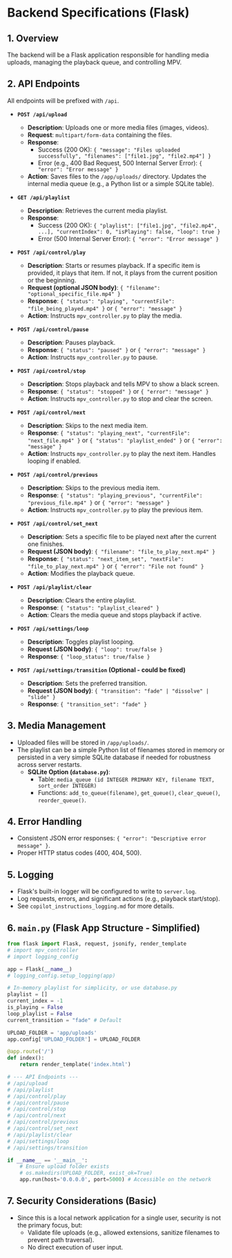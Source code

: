 # Backend Specifications (Flask)

## 1. Overview

The backend will be a Flask application responsible for handling media uploads, managing the playback queue, and controlling MPV.

## 2. API Endpoints

All endpoints will be prefixed with `/api`.

*   **`POST /api/upload`**
    *   **Description**: Uploads one or more media files (images, videos).
    *   **Request**: `multipart/form-data` containing the files.
    *   **Response**:
        *   Success (200 OK): `{ "message": "Files uploaded successfully", "filenames": ["file1.jpg", "file2.mp4"] }`
        *   Error (e.g., 400 Bad Request, 500 Internal Server Error): `{ "error": "Error message" }`
    *   **Action**: Saves files to the `/app/uploads/` directory. Updates the internal media queue (e.g., a Python list or a simple SQLite table).

*   **`GET /api/playlist`**
    *   **Description**: Retrieves the current media playlist.
    *   **Response**:
        *   Success (200 OK): `{ "playlist": ["file1.jpg", "file2.mp4", ...], "currentIndex": 0, "isPlaying": false, "loop": true }`
        *   Error (500 Internal Server Error): `{ "error": "Error message" }`

*   **`POST /api/control/play`**
    *   **Description**: Starts or resumes playback. If a specific item is provided, it plays that item. If not, it plays from the current position or the beginning.
    *   **Request (optional JSON body)**: `{ "filename": "optional_specific_file.mp4" }`
    *   **Response**: `{ "status": "playing", "currentFile": "file_being_played.mp4" }` or `{ "error": "message" }`
    *   **Action**: Instructs `mpv_controller.py` to play the media.

*   **`POST /api/control/pause`**
    *   **Description**: Pauses playback.
    *   **Response**: `{ "status": "paused" }` or `{ "error": "message" }`
    *   **Action**: Instructs `mpv_controller.py` to pause.

*   **`POST /api/control/stop`**
    *   **Description**: Stops playback and tells MPV to show a black screen.
    *   **Response**: `{ "status": "stopped" }` or `{ "error": "message" }`
    *   **Action**: Instructs `mpv_controller.py` to stop and clear the screen.

*   **`POST /api/control/next`**
    *   **Description**: Skips to the next media item.
    *   **Response**: `{ "status": "playing_next", "currentFile": "next_file.mp4" }` or `{ "status": "playlist_ended" }` or `{ "error": "message" }`
    *   **Action**: Instructs `mpv_controller.py` to play the next item. Handles looping if enabled.

*   **`POST /api/control/previous`**
    *   **Description**: Skips to the previous media item.
    *   **Response**: `{ "status": "playing_previous", "currentFile": "previous_file.mp4" }` or `{ "error": "message" }`
    *   **Action**: Instructs `mpv_controller.py` to play the previous item.

*   **`POST /api/control/set_next`**
    *   **Description**: Sets a specific file to be played next after the current one finishes.
    *   **Request (JSON body)**: `{ "filename": "file_to_play_next.mp4" }`
    *   **Response**: `{ "status": "next_item_set", "nextFile": "file_to_play_next.mp4" }` or `{ "error": "File not found" }`
    *   **Action**: Modifies the playback queue.

*   **`POST /api/playlist/clear`**
    *   **Description**: Clears the entire playlist.
    *   **Response**: `{ "status": "playlist_cleared" }`
    *   **Action**: Clears the media queue and stops playback if active.

*   **`POST /api/settings/loop`**
    *   **Description**: Toggles playlist looping.
    *   **Request (JSON body)**: `{ "loop": true/false }`
    *   **Response**: `{ "loop_status": true/false }`

*   **`POST /api/settings/transition` (Optional - could be fixed)**
    *   **Description**: Sets the preferred transition.
    *   **Request (JSON body)**: `{ "transition": "fade" | "dissolve" | "slide" }`
    *   **Response**: `{ "transition_set": "fade" }`

## 3. Media Management

*   Uploaded files will be stored in `/app/uploads/`.
*   The playlist can be a simple Python list of filenames stored in memory or persisted in a very simple SQLite database if needed for robustness across server restarts.
    *   **SQLite Option (`database.py`)**:
        *   Table: `media_queue (id INTEGER PRIMARY KEY, filename TEXT, sort_order INTEGER)`
        *   Functions: `add_to_queue(filename)`, `get_queue()`, `clear_queue()`, `reorder_queue()`.

## 4. Error Handling

*   Consistent JSON error responses: `{ "error": "Descriptive error message" }`.
*   Proper HTTP status codes (400, 404, 500).

## 5. Logging

*   Flask's built-in logger will be configured to write to `server.log`.
*   Log requests, errors, and significant actions (e.g., playback start/stop).
*   See `copilot_instructions_logging.md` for more details.

## 6. `main.py` (Flask App Structure - Simplified)

```python
from flask import Flask, request, jsonify, render_template
# import mpv_controller
# import logging_config

app = Flask(__name__)
# logging_config.setup_logging(app)

# In-memory playlist for simplicity, or use database.py
playlist = []
current_index = -1
is_playing = False
loop_playlist = False
current_transition = "fade" # Default

UPLOAD_FOLDER = 'app/uploads'
app.config['UPLOAD_FOLDER'] = UPLOAD_FOLDER

@app.route('/')
def index():
    return render_template('index.html')

# --- API Endpoints ---
# /api/upload
# /api/playlist
# /api/control/play
# /api/control/pause
# /api/control/stop
# /api/control/next
# /api/control/previous
# /api/control/set_next
# /api/playlist/clear
# /api/settings/loop
# /api/settings/transition

if __name__ == '__main__':
    # Ensure upload folder exists
    # os.makedirs(UPLOAD_FOLDER, exist_ok=True)
    app.run(host='0.0.0.0', port=5000) # Accessible on the network
```

## 7. Security Considerations (Basic)

*   Since this is a local network application for a single user, security is not the primary focus, but:
    *   Validate file uploads (e.g., allowed extensions, sanitize filenames to prevent path traversal).
    *   No direct execution of user input.
